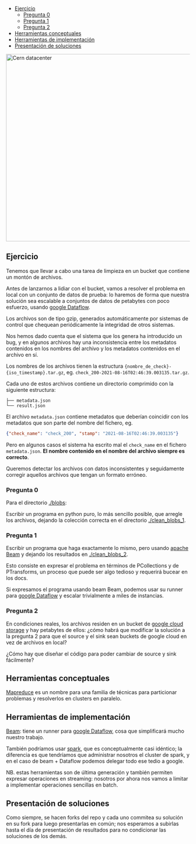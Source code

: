 * [Ejercicio](#Ejercicio)
  * [Pregunta 0](#Pregunta-0)
  * [Pregunta 1](#Pregunta-1)
  * [Pregunta 2](#Pregunta-2)
* [Herramientas conceptuales](#Herramientas-conceptuales)
* [Herramientas de implementación](#Herramientas-de-implementación)
* [Presentación de soluciones](#Presentación-de-soluciones)

<a title="Hugovanmeijeren, CC BY-SA 3.0 &lt;https://creativecommons.org/licenses/by-sa/3.0&gt;, via Wikimedia Commons" href="https://commons.wikimedia.org/wiki/File:Cern_datacenter.jpg"><img width="512" alt="Cern datacenter" src="https://upload.wikimedia.org/wikipedia/commons/thumb/9/98/Cern_datacenter.jpg/512px-Cern_datacenter.jpg"></a>

## Ejercicio

Tenemos que llevar a cabo una tarea de limpieza en un bucket que contiene un montón de archivos.

Antes de lanzarnos a lidiar con el bucket, vamos a resolver el problema en local con un conjunto de datos de prueba: lo haremos de forma que nuestra solución sea escalable a conjuntos de datos de petabytes con poco esfuerzo, usando [google Dataflow](https://cloud.google.com/dataflow).

Los archivos son de tipo gzip, generados automáticamente por sistemas de control que chequean periódicamente la integridad de otros sistemas.

Nos hemos dado cuenta que el sistema que los genera ha introducido un bug, y en algunos archivos hay una inconsistencia entre los metadatos contenidos en los nombres del archivo y los metadatos contenidos en el archivo en sí.

Los nombres de los archivos tienen la estructura `{nombre_de_check}-{iso_timestamp}.tar.gz`, eg. `check_200-2021-08-16T02:46:39.003135.tar.gz`.

Cada uno de estos archivos contiene un directorio comprimido con la siguiente estructura:

```
├── metadata.json
└── result.json
```

El archivo `metadata.json` contiene metadatos que deberían coincidir con los metadatos que son parte del nombre del fichero, eg.

```json
{"check_name": "check_200", "stamp": "2021-08-16T02:46:39.003135"}
```

Pero en algunos casos el sistema ha escrito mal el `check_name` en el fichero `metadata.json`. **El nombre contenido en el nombre del archivo siempre es correcto**.

Queremos detectar los archivos con datos inconsistentes y seguidamente corregir aquellos archivos que tengan un formato erróneo.


### Pregunta 0

Para el directorio [./blobs](./blobs):

Escribir un programa en python puro, lo más sencillo posible, que arregle los archivos, dejando la colección correcta en el directorio [./clean_blobs_1](./clean_blobs_1).

### Pregunta 1

Escribir un programa que haga exactamente lo mismo, pero usando [apache Beam](https://beam.apache.org/) y dejando los resultados en [./clean_blobs_2](./clean_blobs_2).

Esto consiste en expresar el problema en términos de PCollections y de PTransforms, un proceso que puede ser algo tedioso y requerirá bucear en los docs.

Si expresamos el programa usando beam Beam, podemos usar su runner para [google Dataflow](https://cloud.google.com/dataflow) y escalar trivialmente a miles de instancias.

### Pregunta 2

En condiciones reales, los archivos residen en un bucket de [google cloud storage](https://cloud.google.com/products/storage/) y hay petabytes de ellos: ¿cómo habrá que modificar la solución a la pregunta 2 para que el source y el sink sean buckets de google cloud en vez de archivos en local?

¿Cómo hay que diseñar el código para poder cambiar de source y sink fácilmente?

## Herramientas conceptuales

[Mapreduce](https://en.wikipedia.org/wiki/MapReduce) es un nombre para una familia de técnicas para particionar problemas y resolverlos en clusters en paralelo.

## Herramientas de implementación

[Beam](https://beam.apache.org/): tiene un runner para [google Dataflow](https://cloud.google.com/dataflow), cosa que simplificará mucho nuestro trabajo.

También podríamos usar [spark](https://spark.apache.org/), que es conceptualmente casi idéntico; la diferencia es que tendríamos que administrar nosotros el cluster de spark, y en el caso de beam + Dataflow podemos delegar todo ese tedio a google.

NB. estas herramientas son de última generación y también permiten expresar operaciones en streaming: nosotros por ahora nos vamos a limitar a implementar operaciones sencillas en batch.

## Presentación de soluciones

Como siempre, se hacen forks del repo y cada uno commitea su solución en su fork para luego presentarlas en común; nos esperamos a subirlas hasta el día de presentación de resultados para no condicionar las soluciones de los demás.
